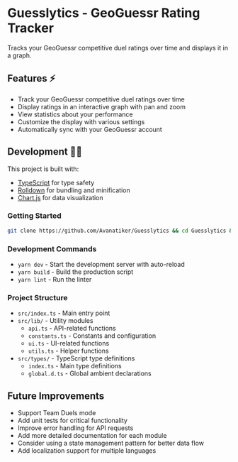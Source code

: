 # Guesslytics - GeoGuessr Rating Tracker

Tracks your GeoGuessr competitive duel ratings over time and displays it in a graph.

## Features ⚡

- Track your GeoGuessr competitive duel ratings over time
- Display ratings in an interactive graph with pan and zoom
- View statistics about your performance
- Customize the display with various settings
- Automatically sync with your GeoGuessr account

## Development 👨‍💻

This project is built with:

- [TypeScript](https://www.typescriptlang.org) for type safety
- [Rolldown](https://rolldown.rs) for bundling and minification
- [Chart.js](https://www.chartjs.org/) for data visualization

### Getting Started

```bash
git clone https://github.com/Avanatiker/Guesslytics && cd Guesslytics && yarn && yarn dev
```

### Development Commands

- `yarn dev` - Start the development server with auto-reload
- `yarn build` - Build the production script
- `yarn lint` - Run the linter

### Project Structure

- `src/index.ts` - Main entry point
- `src/lib/` - Utility modules
  - `api.ts` - API-related functions
  - `constants.ts` - Constants and configuration
  - `ui.ts` - UI-related functions
  - `utils.ts` - Helper functions
- `src/types/` - TypeScript type definitions
  - `index.ts` - Main type definitions
  - `global.d.ts` - Global ambient declarations

## Future Improvements

- Support Team Duels mode
- Add unit tests for critical functionality
- Improve error handling for API requests
- Add more detailed documentation for each module
- Consider using a state management pattern for better data flow
- Add localization support for multiple languages
